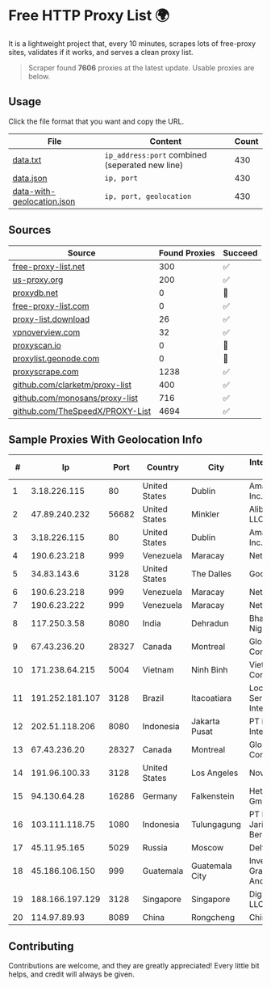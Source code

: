 
# Free HTTP Proxy List 🌍

It is a lightweight project that, every 10 minutes, scrapes lots of free-proxy sites, validates if it works, and serves a clean proxy list.


> Scraper found **7606** proxies at the latest update. Usable proxies are below.

## Usage

Click the file format that you want and copy the URL.


|File|Content|Count|
|----|-------|-----|
|[data.txt](https://raw.githubusercontent.com/themiralay/Proxy-List-World/master/data.txt)|`ip_address:port` combined (seperated new line)|430|
|[data.json](https://raw.githubusercontent.com/themiralay/Proxy-List-World/master/data.json)|`ip, port`|430|
|[data-with-geolocation.json](https://raw.githubusercontent.com/themiralay/Proxy-List-World/master/data-with-geolocation.json)|`ip, port, geolocation`|430|

## Sources

|Source|Found Proxies|Succeed|
|------|-------------|-------|
|[free-proxy-list.net](https://free-proxy-list.net)|300|✅|
|[us-proxy.org](https://www.us-proxy.org)|200|✅|
|[proxydb.net](http://proxydb.net)|0|🚫|
|[free-proxy-list.com](https://free-proxy-list.com/?page=&port=&type%5B%5D=http&type%5B%5D=https&up_time=0&search=Search)|0|✅|
|[proxy-list.download](https://www.proxy-list.download/HTTP)|26|✅|
|[vpnoverview.com](https://vpnoverview.com/privacy/anonymous-browsing/free-proxy-servers)|32|✅|
|[proxyscan.io](https://www.proxyscan.io)|0|🚫|
|[proxylist.geonode.com](https://proxylist.geonode.com/api/proxy-list?limit=300&page=1&sort_by=lastChecked&sort_type=desc&protocols=http,https)|0|🚫|
|[proxyscrape.com](https://api.proxyscrape.com/v2/?request=displayproxies&protocol=http&timeout=10000&country=all&ssl=all&anonymity=all)|1238|✅|
|[github.com/clarketm/proxy-list](https://raw.githubusercontent.com/clarketm/proxy-list/master/proxy-list-raw.txt)|400|✅|
|[github.com/monosans/proxy-list](https://raw.githubusercontent.com/monosans/proxy-list/main/proxies/http.txt)|716|✅|
|[github.com/TheSpeedX/PROXY-List](https://raw.githubusercontent.com/TheSpeedX/PROXY-List/master/http.txt)|4694|✅|


## Sample Proxies With Geolocation Info

|#|Ip|Port|Country|City|Internet Service Provider|
|-|--|----|-------|----|-------------------------|
|1|3.18.226.115|80|United States|Dublin|Amazon.com, Inc.|
|2|47.89.240.232|56682|United States|Minkler|Alibaba.com LLC|
|3|3.18.226.115|80|United States|Dublin|Amazon.com, Inc.|
|4|190.6.23.218|999|Venezuela|Maracay|Net Uno|
|5|34.83.143.6|3128|United States|The Dalles|Google LLC|
|6|190.6.23.218|999|Venezuela|Maracay|Net Uno|
|7|190.6.23.222|999|Venezuela|Maracay|Net Uno|
|8|117.250.3.58|8080|India|Dehradun|Bharat Sanchar Nigam Ltd|
|9|67.43.236.20|28327|Canada|Montreal|GloboTech Communications|
|10|171.238.64.215|5004|Vietnam|Ninh Binh|Viettel Corporation|
|11|191.252.181.107|3128|Brazil|Itacoatiara|Locaweb Serviços de Internet S/A|
|12|202.51.118.206|8080|Indonesia|Jakarta Pusat|PT iForte Global Internet|
|13|67.43.236.20|28327|Canada|Montreal|GloboTech Communications|
|14|191.96.100.33|3128|United States|Los Angeles|NovoServe B.V.|
|15|94.130.64.28|16286|Germany|Falkenstein|Hetzner Online GmbH|
|16|103.111.118.75|1080|Indonesia|Tulungagung|PT Dimensi Jaringan Bersinar|
|17|45.11.95.165|5029|Russia|Moscow|Delta Ltd|
|18|45.186.106.150|999|Guatemala|Guatemala City|Inversiones Grajeda Andrade S.A|
|19|188.166.197.129|3128|Singapore|Singapore|DigitalOcean, LLC|
|20|114.97.89.93|8089|China|Rongcheng|Chinanet|



## Contributing

Contributions are welcome, and they are greatly appreciated! Every
little bit helps, and credit will always be given.


